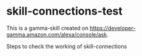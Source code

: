 # skill-connections-test

This is a gamma-skill created on  https://developer-gamma.amazon.com/alexa/console/ask.

Steps to check the working of skill-connections

